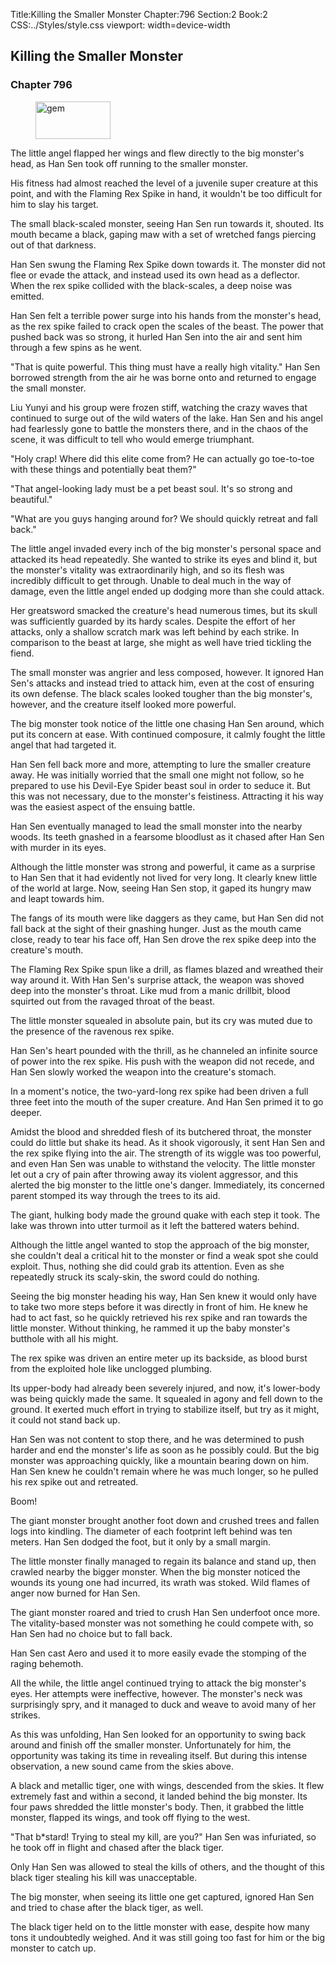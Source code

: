 Title:Killing the Smaller Monster 
Chapter:796 
Section:2 
Book:2 
CSS:../Styles/style.css 
viewport: width=device-width
  
## Killing the Smaller Monster
### Chapter 796 
<figure>
	<img src="../Images/gem.gif" alt="gem" id="gem" width="120" height="60" />
</figure>
  

  
  The little angel flapped her wings and flew directly to the big monster's head, as Han Sen took off running to the smaller monster.

His fitness had almost reached the level of a juvenile super creature at this point, and with the Flaming Rex Spike in hand, it wouldn't be too difficult for him to slay his target.

The small black-scaled monster, seeing Han Sen run towards it, shouted. Its mouth became a black, gaping maw with a set of wretched fangs piercing out of that darkness.

Han Sen swung the Flaming Rex Spike down towards it. The monster did not flee or evade the attack, and instead used its own head as a deflector. When the rex spike collided with the black-scales, a deep noise was emitted.

Han Sen felt a terrible power surge into his hands from the monster's head, as the rex spike failed to crack open the scales of the beast. The power that pushed back was so strong, it hurled Han Sen into the air and sent him through a few spins as he went.

"That is quite powerful. This thing must have a really high vitality." Han Sen borrowed strength from the air he was borne onto and returned to engage the small monster.

Liu Yunyi and his group were frozen stiff, watching the crazy waves that continued to surge out of the wild waters of the lake. Han Sen and his angel had fearlessly gone to battle the monsters there, and in the chaos of the scene, it was difficult to tell who would emerge triumphant.

"Holy crap! Where did this elite come from? He can actually go toe-to-toe with these things and potentially beat them?"

"That angel-looking lady must be a pet beast soul. It's so strong and beautiful."

"What are you guys hanging around for? We should quickly retreat and fall back."

The little angel invaded every inch of the big monster's personal space and attacked its head repeatedly. She wanted to strike its eyes and blind it, but the monster's vitality was extraordinarily high, and so its flesh was incredibly difficult to get through. Unable to deal much in the way of damage, even the little angel ended up dodging more than she could attack.

Her greatsword smacked the creature's head numerous times, but its skull was sufficiently guarded by its hardy scales. Despite the effort of her attacks, only a shallow scratch mark was left behind by each strike. In comparison to the beast at large, she might as well have tried tickling the fiend.

The small monster was angrier and less composed, however. It ignored Han Sen's attacks and instead tried to attack him, even at the cost of ensuring its own defense. The black scales looked tougher than the big monster's, however, and the creature itself looked more powerful.

The big monster took notice of the little one chasing Han Sen around, which put its concern at ease. With continued composure, it calmly fought the little angel that had targeted it.

Han Sen fell back more and more, attempting to lure the smaller creature away. He was initially worried that the small one might not follow, so he prepared to use his Devil-Eye Spider beast soul in order to seduce it. But this was not necessary, due to the monster's feistiness. Attracting it his way was the easiest aspect of the ensuing battle.

Han Sen eventually managed to lead the small monster into the nearby woods. Its teeth gnashed in a fearsome bloodlust as it chased after Han Sen with murder in its eyes.

Although the little monster was strong and powerful, it came as a surprise to Han Sen that it had evidently not lived for very long. It clearly knew little of the world at large. Now, seeing Han Sen stop, it gaped its hungry maw and leapt towards him.

The fangs of its mouth were like daggers as they came, but Han Sen did not fall back at the sight of their gnashing hunger. Just as the mouth came close, ready to tear his face off, Han Sen drove the rex spike deep into the creature's mouth.

The Flaming Rex Spike spun like a drill, as flames blazed and wreathed their way around it. With Han Sen's surprise attack, the weapon was shoved deep into the monster's throat. Like mud from a manic drillbit, blood squirted out from the ravaged throat of the beast.

The little monster squealed in absolute pain, but its cry was muted due to the presence of the ravenous rex spike.

Han Sen's heart pounded with the thrill, as he channeled an infinite source of power into the rex spike. His push with the weapon did not recede, and Han Sen slowly worked the weapon into the creature's stomach.

In a moment's notice, the two-yard-long rex spike had been driven a full three feet into the mouth of the super creature. And Han Sen primed it to go deeper.

Amidst the blood and shredded flesh of its butchered throat, the monster could do little but shake its head. As it shook vigorously, it sent Han Sen and the rex spike flying into the air. The strength of its wiggle was too powerful, and even Han Sen was unable to withstand the velocity. The little monster let out a cry of pain after throwing away its violent aggressor, and this alerted the big monster to the little one's danger. Immediately, its concerned parent stomped its way through the trees to its aid.

The giant, hulking body made the ground quake with each step it took. The lake was thrown into utter turmoil as it left the battered waters behind.

Although the little angel wanted to stop the approach of the big monster, she couldn't deal a critical hit to the monster or find a weak spot she could exploit. Thus, nothing she did could grab its attention. Even as she repeatedly struck its scaly-skin, the sword could do nothing.

Seeing the big monster heading his way, Han Sen knew it would only have to take two more steps before it was directly in front of him. He knew he had to act fast, so he quickly retrieved his rex spike and ran towards the little monster. Without thinking, he rammed it up the baby monster's butthole with all his might.

The rex spike was driven an entire meter up its backside, as blood burst from the exploited hole like unclogged plumbing.

Its upper-body had already been severely injured, and now, it's lower-body was being quickly made the same. It squealed in agony and fell down to the ground. It exerted much effort in trying to stabilize itself, but try as it might, it could not stand back up.

Han Sen was not content to stop there, and he was determined to push harder and end the monster's life as soon as he possibly could. But the big monster was approaching quickly, like a mountain bearing down on him. Han Sen knew he couldn't remain where he was much longer, so he pulled his rex spike out and retreated.

Boom!

The giant monster brought another foot down and crushed trees and fallen logs into kindling. The diameter of each footprint left behind was ten meters. Han Sen dodged the foot, but it only by a small margin.

The little monster finally managed to regain its balance and stand up, then crawled nearby the bigger monster. When the big monster noticed the wounds its young one had incurred, its wrath was stoked. Wild flames of anger now burned for Han Sen.

The giant monster roared and tried to crush Han Sen underfoot once more. The vitality-based monster was not something he could compete with, so Han Sen had no choice but to fall back.

Han Sen cast Aero and used it to more easily evade the stomping of the raging behemoth.

All the while, the little angel continued trying to attack the big monster's eyes. Her attempts were ineffective, however. The monster's neck was surprisingly spry, and it managed to duck and weave to avoid many of her strikes.

As this was unfolding, Han Sen looked for an opportunity to swing back around and finish off the smaller monster. Unfortunately for him, the opportunity was taking its time in revealing itself. But during this intense observation, a new sound came from the skies above.

A black and metallic tiger, one with wings, descended from the skies. It flew extremely fast and within a second, it landed behind the big monster. Its four paws shredded the little monster's body. Then, it grabbed the little monster, flapped its wings, and took off flying to the west.

"That b*stard! Trying to steal my kill, are you?" Han Sen was infuriated, so he took off in flight and chased after the black tiger.

Only Han Sen was allowed to steal the kills of others, and the thought of this black tiger stealing his kill was unacceptable.

The big monster, when seeing its little one get captured, ignored Han Sen and tried to chase after the black tiger, as well.

The black tiger held on to the little monster with ease, despite how many tons it undoubtedly weighed. And it was still going too fast for him or the big monster to catch up.
